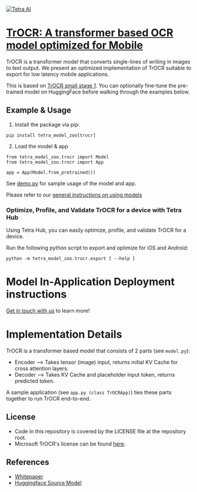 [![Tetra AI](https://tetra.ai/img/logo.svg)](https://tetra.ai/)

# [TrOCR: A transformer based OCR model optimized for Mobile](https://pr-119.dl2059zyljmsx.amplifyapp.com/model-zoo/trocr)

TrOCR is a transformer model that converts single-lines of writing in images to text output.
We present an optimized implementation of TrOCR suitable to export for low latency mobile applications.

This is based on [TrOCR small stage 1](https://huggingface.co/microsoft/trocr-small-stage1). You can optionally
fine-tune the pre-trained model on HuggingFace before walking through the examples below.

## Example & Usage

1. Install the package via pip:
```
pip install tetra_model_zoo[trocr]
```

2. Load the model & app
```
from tetra_model_zoo.trocr import Model
from tetra_model_zoo.trocr import App

app = App(Model.from_pretrained())
```

See [demo.py](demo.py) for sample usage of the model and app.

Please refer to our [general instructions on using models](../../#tetra-model-zoo)

### Optimize, Profile, and Validate TrOCR for a device with Tetra Hub
Using Tetra Hub, you can easily optimize, profile, and validate TrOCR for a device.

Run the following python script to export and optimize for iOS and Android:
```
python -m tetra_model_zoo.trocr.export [ --help ]
```

# Model In-Application Deployment instructions
<a href="mailto:support@tetra.ai?subject=Request Access for Tetra Hub&body=Interest in using TrOCR in model zoo for deploying on-device.">Get in touch with us</a> to learn more!

# Implementation Details
TrOCR is a transformer based model that consists of 2 parts (see `model.py`):
* Encoder --> Takes tensor (image) input, returns initial KV Cache for cross attention layers.
* Decoder --> Takes KV Cache and placeholder input token, returns predicted token.

A sample application (see `app.py (class TrOCRApp)`) ties these parts together to run TrOCR end-to-end.

## License
- Code in this repository is covered by the LICENSE file at the repository root.
- Microsoft TrOCR's license can be found [here](https://github.com/microsoft/unilm/blob/master/LICENSE).

## References
* [Whitepaper](https://arxiv.org/abs/2109.10282)
* [Huggingface Source Model](https://huggingface.co/microsoft/trocr-small-stage1)
